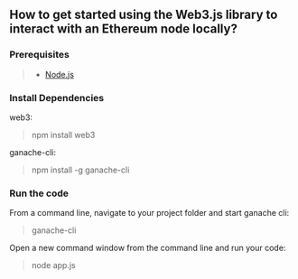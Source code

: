 ## How to get started using the Web3.js library to interact with an Ethereum node locally?

### Prerequisites
> - [Node.js](https://nodejs.org/en/download/)


### Install Dependencies
web3:
> npm install web3

ganache-cli:
> npm install -g ganache-cli


### Run the code
From a command line, navigate to your project folder and start ganache cli:
> ganache-cli

Open a new command window from the command line and run your code:
> node app.js